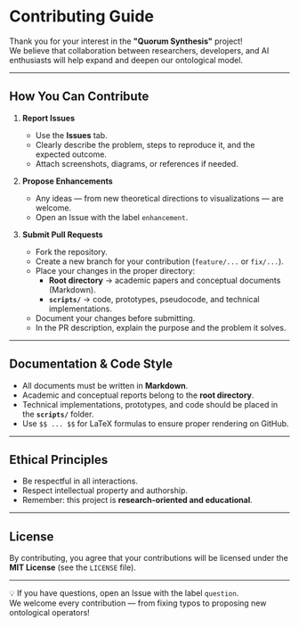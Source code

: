 # Contributing Guide

Thank you for your interest in the **"Quorum Synthesis"** project!  
We believe that collaboration between researchers, developers, and AI enthusiasts will help expand and deepen our ontological model.

---

## How You Can Contribute

1. **Report Issues**
   - Use the **Issues** tab.
   - Clearly describe the problem, steps to reproduce it, and the expected outcome.
   - Attach screenshots, diagrams, or references if needed.

2. **Propose Enhancements**
   - Any ideas — from new theoretical directions to visualizations — are welcome.
   - Open an Issue with the label `enhancement`.

3. **Submit Pull Requests**
   - Fork the repository.
   - Create a new branch for your contribution (`feature/...` or `fix/...`).
   - Place your changes in the proper directory:
     - **Root directory** → academic papers and conceptual documents (Markdown).
     - **`scripts/`** → code, prototypes, pseudocode, and technical implementations.
   - Document your changes before submitting.
   - In the PR description, explain the purpose and the problem it solves.

---

## Documentation & Code Style

- All documents must be written in **Markdown**.
- Academic and conceptual reports belong to the **root directory**.
- Technical implementations, prototypes, and code should be placed in the **`scripts/`** folder.
- Use `$$ ... $$` for LaTeX formulas to ensure proper rendering on GitHub.

---

## Ethical Principles

- Be respectful in all interactions.
- Respect intellectual property and authorship.
- Remember: this project is **research-oriented and educational**.

---

## License

By contributing, you agree that your contributions will be licensed under the **MIT License** (see the `LICENSE` file).

---

💡 If you have questions, open an Issue with the label `question`.  
We welcome every contribution — from fixing typos to proposing new ontological operators!
